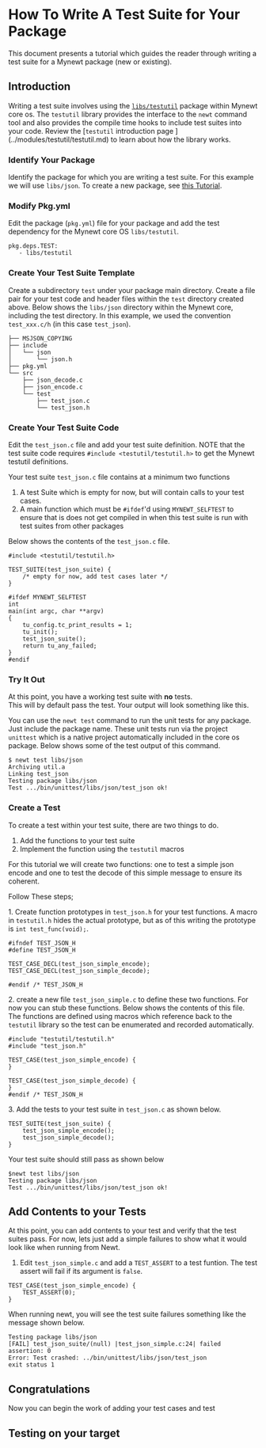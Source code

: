 # How To Write A Test Suite for Your Package

This document presents a tutorial which guides the reader through writing
a test suite for a Mynewt package (new or existing).

## Introduction

Writing a test suite involves using the [`libs/testutil`](../modules/testutil/testutil.md)
 package within Mynewt core os. The `testutil` library provides the interface to 
the `newt` command tool and also provides the compile time hooks to include
test suites into your code.  Review the 
[`testutil` introduction page ] (../modules/testutil/testutil.md)
to learn about how the library works.

### Identify Your Package

Identify the package for which you are writing a test suite.  For this example
we will use `libs/json`.  To create a new package, see [this Tutorial]().

### Modify Pkg.yml

Edit the package (`pkg.yml`) file for your package and add the test dependency
for the Mynewt core OS `libs/testutil`.

```no-highlight
pkg.deps.TEST:
   - libs/testutil
```

### Create Your Test Suite Template

Create a subdirectory `test` under your package main directory. 
Create a file pair for your test code and header files within the `test`
directory created above.  Below shows the `libs/json` directory within the 
Mynewt core, including the test directory. In this example, we used the 
convention `test_xxx.c/h` (in this case `test_json`).

```no-highlight
├── MSJSON_COPYING
├── include
│   └── json
│       └── json.h
├── pkg.yml
└── src
    ├── json_decode.c
    ├── json_encode.c
    └── test
        ├── test_json.c
        └── test_json.h
```

### Create Your Test Suite Code 

Edit the `test_json.c` file and add your test suite definition.  NOTE that 
the test suite code requires `#include <testutil/testutil.h>` to get the 
Mynewt testutil definitions.

Your test suite `test_json.c` file contains at a minimum two functions

1. A test Suite which is empty for now, but will contain calls to your test
cases.  
2. A main function which must be `#ifdef`'d using `MYNEWT_SELFTEST` to ensure
that is does not get compiled in when this test suite is run with 
test suites from other packages 

Below shows the contents of the `test_json.c` file.

```no-highlight
#include <testutil/testutil.h>

TEST_SUITE(test_json_suite) {
    /* empty for now, add test cases later */
}

#ifdef MYNEWT_SELFTEST
int
main(int argc, char **argv)
{
    tu_config.tc_print_results = 1;
    tu_init();
    test_json_suite();
    return tu_any_failed;
}
#endif
```
### Try It Out

At this point, you have a working test suite with __no__ tests.  
This will by default pass the test.  Your output will look
something like this.

You can use the `newt test` command to run the unit tests for any package.  
Just include the package name.  These unit tests run via the project 
`unittest` which is a native project automatically included in the core
os package.  Below shows some of the test output of this command.

```no-highlight
$ newt test libs/json
Archiving util.a
Linking test_json
Testing package libs/json
Test .../bin/unittest/libs/json/test_json ok!
```
### Create a Test 

To create a test within your test suite, there are two things to do.

1. Add the functions to your test suite
2. Implement the function using the `testutil` macros

For this tutorial we will create two functions: one to test a simple json
encode and one to test the decode of this simple message to ensure its 
coherent.

Follow These steps;

1\. Create function prototypes in `test_json.h` for your test functions. 
A macro in `testutil.h` hides the actual prototype, but as of this writing
the prototype is `int test_func(void);`.     
```no-highlight
#ifndef TEST_JSON_H
#define TEST_JSON_H

TEST_CASE_DECL(test_json_simple_encode);
TEST_CASE_DECL(test_json_simple_decode);

#endif /* TEST_JSON_H 
```
2\. create a new file `test_json_simple.c` to define these two functions.  For
now you can stub these functions. Below shows the contents of this file. 
The functions are defined using macros which reference back to the 
`testutil` library so the test can be enumerated and recorded automatically.
```no-highlight
#include "testutil/testutil.h"
#include "test_json.h"

TEST_CASE(test_json_simple_encode) {
}

TEST_CASE(test_json_simple_decode) {
}
#endif /* TEST_JSON_H 
```
3\. Add the tests to your test suite in `test_json.c` as shown below.
```no-highlight
TEST_SUITE(test_json_suite) {
    test_json_simple_encode();
    test_json_simple_decode();
}
```

Your test suite should still pass as shown below

```no-highlight
$newt test libs/json
Testing package libs/json
Test .../bin/unittest/libs/json/test_json ok!
```

## Add Contents to your Tests

At this point, you can add contents to your test and verify that 
the test suites pass.  For now, lets just add a simple failures to show
what it would look like when running from Newt.

1. Edit `test_json_simple.c` and add a `TEST_ASSERT` to a test funtion. The
test assert will fail if its argument is `false`.


```no-highlight
TEST_CASE(test_json_simple_encode) {
    TEST_ASSERT(0);
}
```
When running newt, you will see the test suite failures something like
the message shown below.

```no-highlight
Testing package libs/json
[FAIL] test_json_suite/(null) |test_json_simple.c:24| failed assertion: 0
Error: Test crashed: ../bin/unittest/libs/json/test_json
exit status 1
```

## Congratulations

Now you can begin the work of adding your test cases and test 


## Testing on your target

